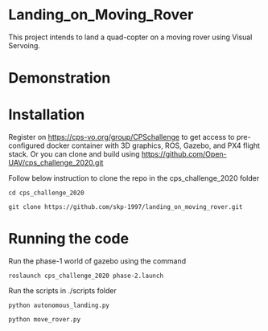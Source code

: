 # Landing_on_Moving_Rover
This project intends to land a quad-copter on a moving rover using Visual Servoing.

# Demonstration


# Installation

Register on https://cps-vo.org/group/CPSchallenge to get access to pre-configured docker container with 3D graphics, ROS, Gazebo, and PX4 flight stack.
Or you can clone and build using https://github.com/Open-UAV/cps_challenge_2020.git


Follow below instruction to clone the repo in the cps_challenge_2020 folder
```
cd cps_challenge_2020
```
```
git clone https://github.com/skp-1997/landing_on_moving_rover.git
```

# Running the code

Run the phase-1 world of gazebo using the command
```
roslaunch cps_challenge_2020 phase-2.launch
```
Run the scripts in ./scripts folder
```
python autonomous_landing.py
```

```
python move_rover.py
```

